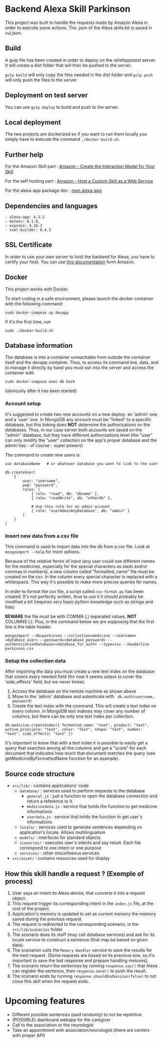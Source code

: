 # Backend Alexa Skill Parkinson

This project was built to handle the requests made by Amazon Alexa in order to execute some actions.
The .json of the Alexa skills kit is saved in vui.json.

## Build

A gulp file has been created in order to deploy on the reliefappstest server. It will create a dist folder that will then be pushed to the server.

``` gulp build ``` will only copy the files needed in the dist folder 
and ``` gulp push ``` will only push the files to the server.

## Deployment on test server

You can use ``` gulp deploy ``` to build and push to the server.

## Local deployment
The two projects are dockerized so if you want to run them locally you simply have to execute the
command ``` ./docker-build.sh ```.

## Further help

For the Amazon Skill part : [Amazon - Create the Interaction Model for Your Skill](https://developer.amazon.com/docs/custom-skills/create-the-interaction-model-for-your-skill.html)

For the self hosting part : [Amazon - Host a Custom Skill as a Web Service](https://developer.amazon.com/docs/custom-skills/host-a-custom-skill-as-a-web-service.html)

For the alexa-app package doc : [npm alexa-app](https://github.com/alexa-js/alexa-app)

## Dependencies and languages

    - alexa-app: 4.2.2
    - dotenv: 6.1.0,
    - express: 4.16.3
    - ssml-builder: 0.4.3

## SSL Certificate

In order to use your own server to host the backend for Alexa, you have to certify your host.
You can use [this documentation](https://developer.amazon.com/docs/custom-skills/configure-web-service-self-signed-certificate.html#create-a-private-key-and-self-signed-certificate-for-testing) 
form Amazon.

## Docker

This project works with Docker.

To start coding in a safe environment, please launch the docker container with the following command:
```
sudo docker-compose up devapp
```

If it's the first time, run 
```
sudo ./docker-build.sh
```

## Database information

The database is into a container unreachable from outside the container itself and the devapp container. Thus, to access its command line, data, and to manage it directly by hand you must ssh into the server and access the container with
```
sudo docker-compose exec db bash
```
(obviously after it has been started)

### Account setup
It's suggested to create two new accounts on a new deploy: an 'admin' one and a 'user' one.
In MongoDB any account must be "linked" to a specific database, but this linking does **NOT** determine the authorizations on the databases. Thus, in our case server both accounts are saved on the "admin" database, but they have different authorizations level (the "user" can only modify the "user" collection on the app's proper database and the admin has - of course - super powers)

The command to create new users is
```
use databaseName   # or whatever database you want to link to the user

db.createUser(
    {
        user: "username",
        pwd: "password",
        roles: [
            { role: "read", db: "dbname" },
            { role: "readWrite", db: "otherdb" },
            
            # Use this role for an admin account
            { role: "userAdminAnyDatabase", db: "admin" }
        ]
    }
)
```

### Insert new data from a csv file

This command is used to import data into the db from a csv file. Look at ``` mongoimport --help ``` for more options.

Because of the relative forms of input (any user could use different names for the medicines, especially for the special characters as slash and/or commas in numbers), a new column called "formatted_name" file must be created on the csv. In the column every special character is replaced with a whitespace. This way it's possible to make more precise queries for names.

In order to format the csv file, a script called ```csv-format.py``` has been created. It's not perfectly written, thus to use it it should probably be modified a bit (requires very basic python knowledge such as strings and lists)

**BEWARE** the file must be with COMMA (,) separated values, **NOT** COLUMNS (:). Plus, in the command below we are supposing that the first line is the table header.

```
mongoimport --db=parkinson --collection=medicine --username=<database_user> --password=<database_password> --authenticationDatabase=<database_for_auth> --type=csv --headerline parkinson.csv
```

### Setup the collection data
After importing the data you must create a new text index on the database that covers every needed field (for now it seems usless to cover the 'side_effects' field, but we never know).

1. Access the database on the remote machine as shown above
2. Move to the 'admin' database and autenticate with ``` db.auth(username, password)```
3. Create the text index with the command. This will create a text index on every column. In MongoDB text indexes may cover any number of columns, but there can be only one text index per collection.
```
db.medicine.createIndex({ formatted_name: "text", product: "text", active_principle: "text", color: "text", shape: "text", number: "text", side_effects: "text" })
```

It's important to know that with a text index it is possible to easily get a query that searches among all the columns and get a "score" for each document that indicates how much that document matches the query (see getMedicineByFormattedName function for an example).


## Source code structure

- ```src/lib/``` : contains applications' code
    - ```database/``` : services used to perform requests to the database
        - ```general.js``` : just a function to open the database connection and return a reference to it.
        - ```medicinedata.js``` : service that holds the function to get medicine informations
        - ```userdata.js``` : service that holds the function to get user's informations
    - ```locale/``` : services used to generate sentences depending on application's locale. Allows multilingualism
    - ```models/``` : interfaces for standard objects
    - ```scenarios/``` : executes user's intents and say result. Each file correspond to one intent or one purpose
    - ```services/``` : other miscellneous services
- ```src/asset/``` : contains resources used for display

## How this skill handle a request ? (Exemple of process)

1. User says an intent its Alexa devise, that converts it into a request object.
2. This request trigger its corresponding intent in the ```index.js``` file, at the root of the project.
3. Application's memory is updated to set as current memory the memory saved during the previous request.
4. The request is redirected to the corresponding scenario, in the ```src/lib/scenarios``` folder.
5. The scenario does its stuff (may call database services) and ask for its locale service to construct a sentence (that may be based on given data).
6. The scenarion calls the ```Memory Handler``` service to save the results for the next request. (Some requests are based on its previous one, so it's important to save the last response and prepare handling mesures).
7. The scenario return the sentences by running ```response.say()``` that Alexa can register the sentence, then ```response.send()``` to push the result.
8. The scenario ends by running ```response.shouldEndSession(false)``` to not close this skill when the request ends.

# Upcoming features
- Different possible sentences (said randomly) to not be repetitive
- (POSSIBLE) dashboard webapp for the caregiver
- Call to the association or the neurologist
- Take an appointment with association/neurologist (there are centers with proper API)


